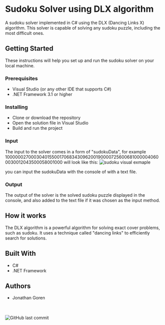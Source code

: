 # Sudoku Solver using DLX algorithm

A sudoku solver implemented in C# using the DLX (Dancing Links X) algorithm. This solver is capable of solving any sudoku puzzle, including the most difficult ones.

## Getting Started

These instructions will help you set up and run the sudoku solver on your local machine.

### Prerequisites

- Visual Studio (or any other IDE that supports C#)
- .NET Framework 3.1 or higher

### Installing

- Clone or download the repository
- Open the solution file in Visual Studio
- Build and run the project

### Input

The input to the solver comes in a form of "sudokuData", for example 100000027000304015500170683430962001900007256006810000040600030012043500058001000 will look like this:
<img alt="sudoku visual exmaple" src="https://cdn.discordapp.com/attachments/756025558781132841/1058152945222426696/image.png">

you can input the sudokuData with the console of with a text file.

### Output

The output of the solver is the solved sudoku puzzle displayed in the console, and also added to the text file if it was chosen as the input method.

## How it works

The DLX algorithm is a powerful algorithm for solving exact cover problems, such as sudoku. It uses a technique called "dancing links" to efficiently search for solutions.

## Built With

- C#
- .NET Framework

## Authors

- Jonathan Goren

<br>
<br>
<img alt="GitHub last commit" src="https://img.shields.io/github/last-commit/jonyplayz/OmegaSudoku?style=for-the-badge">